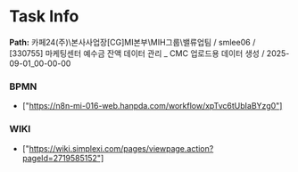 # Task Info

**Path:** 카페24(주)\본사사업장\[CG]MI본부\MIH그룹\밸류업팀 / smlee06 / [330755] 마케팅센터 예수금 잔액 데이터 관리 _ CMC 업로드용 데이터 생성 / 2025-09-01_00-00-00

### BPMN
- ["https://n8n-mi-016-web.hanpda.com/workflow/xpTvc6tUbIaBYzg0"]

### WIKI
- ["https://wiki.simplexi.com/pages/viewpage.action?pageId=2719585152"]

